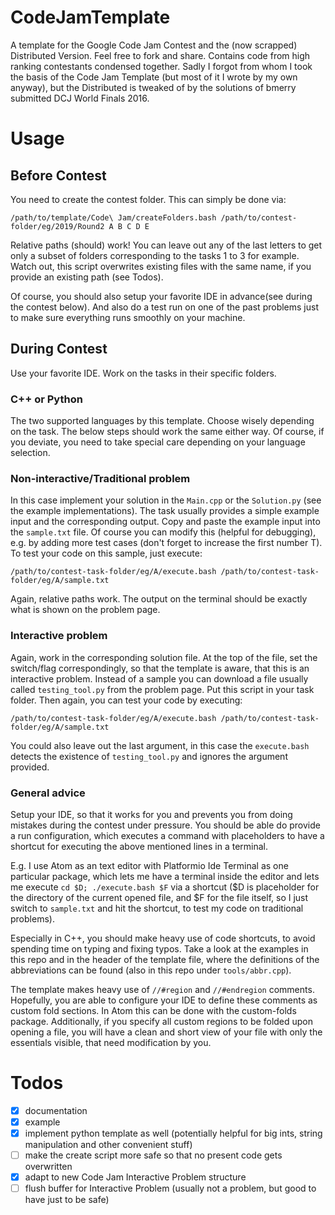 # CodeJamTemplate
A template for the Google Code Jam Contest and the (now scrapped) Distributed Version. Feel free to fork and share.
Contains code from high ranking contestants condensed together. Sadly I forgot from whom I took the basis of the
Code Jam Template (but most of it I wrote by my own anyway), but the Distributed is tweaked of by the solutions of bmerry submitted DCJ World Finals 2016.

# Usage
## Before Contest
You need to create the contest folder. This can simply be done via:

`/path/to/template/Code\ Jam/createFolders.bash /path/to/contest-folder/eg/2019/Round2 A B C D E`

Relative paths (should) work! You can leave out any of the last letters to get only a subset of folders corresponding to the tasks 1 to 3 for example. Watch out, this script overwrites existing files with the same name, if you provide an existing path (see Todos).

Of course, you should also setup your favorite IDE in advance(see during the contest below). And also do a test run on one of the past problems just to make sure everything runs smoothly on your machine.

## During Contest
Use your favorite IDE. Work on the tasks in their specific folders.

### C++ or Python
The two supported languages by this template. Choose wisely depending on the task. The below steps should work the same either way. Of course, if you deviate, you need to take special care depending on your language selection.

### Non-interactive/Traditional problem
In this case implement your solution in the `Main.cpp` or the `Solution.py` (see the example implementations). The task usually provides a simple example input and the corresponding output. Copy and paste the example input into the `sample.txt` file. Of course you can modify this (helpful for debugging), e.g. by adding more test cases (don't forget to increase the first number T). To test your code on this sample, just execute:

`/path/to/contest-task-folder/eg/A/execute.bash /path/to/contest-task-folder/eg/A/sample.txt`

Again, relative paths work. The output on the terminal should be exactly what is shown on the problem page.

### Interactive problem
Again, work in the corresponding solution file. At the top of the file, set the switch/flag correspondingly, so that the template is aware, that this is an interactive problem. Instead of a sample you can download a file usually called `testing_tool.py` from the problem page. Put this script in your task folder. Then again, you can test your code by executing:

`/path/to/contest-task-folder/eg/A/execute.bash /path/to/contest-task-folder/eg/A/sample.txt`

You could also leave out the last argument, in this case the `execute.bash` detects the existence of `testing_tool.py` and ignores the argument provided.

### General advice
Setup your IDE, so that it works for you and prevents you from doing mistakes during the contest under pressure. You should be able do provide a run configuration, which executes a command with placeholders to have a shortcut for executing the above mentioned lines in a terminal.

E.g. I use Atom as an text editor with Platformio Ide Terminal as one particular package, which lets me have a terminal inside the editor and lets me execute `cd $D; ./execute.bash $F` via a shortcut ($D is placeholder for the directory of the current opened file, and $F for the file itself, so I just switch to `sample.txt` and hit the shortcut, to test my code on traditional problems).

Especially in C++, you should make heavy use of code shortcuts, to avoid spending time on typing and fixing typos. Take a look at the examples in this repo and in the header of the template file, where the definitions of the abbreviations can be found (also in this repo under `tools/abbr.cpp`).

The template makes heavy use of `//#region` and `//#endregion` comments. Hopefully, you are able to configure your IDE to define these comments as custom fold sections. In Atom this can be done with the custom-folds package. Additionally, if you specify all custom regions to be folded upon opening a file, you will have a clean and short view of your file with only the essentials visible, that need modification by you.

# Todos
- [x] documentation
- [x] example
- [x] implement python template as well (potentially helpful for big ints, string manipulation and other convenient stuff)
- [ ] make the create script more safe so that no present code gets overwritten
- [x] adapt to new Code Jam Interactive Problem structure
- [ ] flush buffer for Interactive Problem (usually not a problem, but good to have just to be safe)

